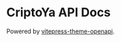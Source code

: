 # CriptoYa API Docs

Powered by [vitepress-theme-openapi](https://github.com/enzonotario/vitepress-theme-openapi).
